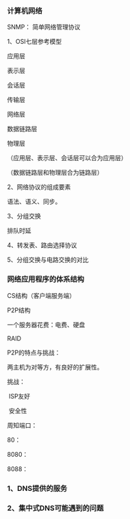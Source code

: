 ### 计算机网络

SNMP： 简单网络管理协议

1、OSI七层参考模型

应用层

表示层

会话层

传输层

网络层

数据链路层

物理层

（应用层、表示层、会话层可以合为应用层）

（数据链路层和物理层合为链路层）

2、网络协议的组成要素

语法、语义、同步。

3、分组交换

排队时延

4、转发表、路由选择协议

5、分组交换与电路交换的对比

### 网络应用程序的体系结构

CS结构（客户端服务端）

P2P结构

一个服务器花费：电费、硬盘

RAID

P2P的特点与挑战：

两主机为对等方，有良好的扩展性。

挑战：

​	ISP友好

​	安全性

周知端口：

80：

8080：

8088：



### 1、DNS提供的服务

### 2、集中式DNS可能遇到的问题



